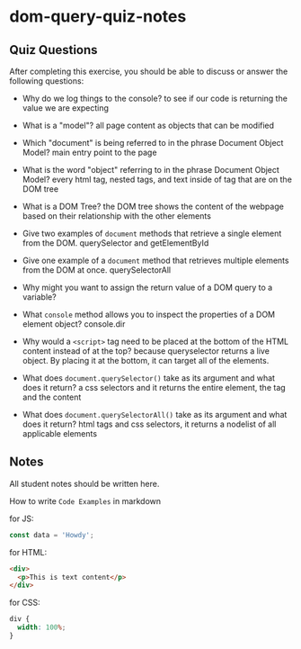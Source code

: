 # dom-query-quiz-notes

## Quiz Questions

After completing this exercise, you should be able to discuss or answer the following questions:

- Why do we log things to the console?
  to see if our code is returning the value we are expecting

- What is a "model"?
  all page content as objects that can be modified

- Which "document" is being referred to in the phrase Document Object Model?
  main entry point to the page

- What is the word "object" referring to in the phrase Document Object Model?
  every html tag, nested tags, and text inside of tag that are on the DOM tree

- What is a DOM Tree?
  the DOM tree shows the content of the webpage based on their relationship with the other elements

- Give two examples of `document` methods that retrieve a single element from the DOM.
  querySelector and getElementById

- Give one example of a `document` method that retrieves multiple elements from the DOM at once.
  querySelectorAll

- Why might you want to assign the return value of a DOM query to a variable?

- What `console` method allows you to inspect the properties of a DOM element object?
  console.dir

- Why would a `<script>` tag need to be placed at the bottom of the HTML content instead of at the top?
  because queryselector returns a live object. By placing it at the bottom, it can target all of the elements.

- What does `document.querySelector()` take as its argument and what does it return?
  a css selectors and it returns the entire element, the tag and the content

- What does `document.querySelectorAll()` take as its argument and what does it return?
  html tags and css selectors, it returns a nodelist of all applicable elements

## Notes

All student notes should be written here.

How to write `Code Examples` in markdown

for JS:

```javascript
const data = 'Howdy';
```

for HTML:

```html
<div>
  <p>This is text content</p>
</div>
```

for CSS:

```css
div {
  width: 100%;
}
```
